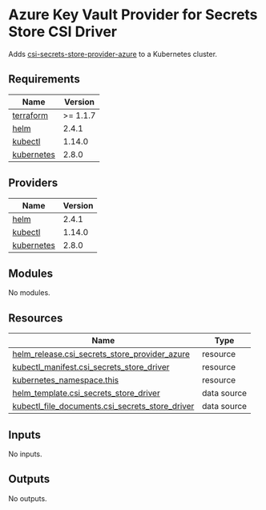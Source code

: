 # Azure Key Vault Provider for Secrets Store CSI Driver

Adds [csi-secrets-store-provider-azure](https://github.com/Azure/secrets-store-csi-driver-provider-azure) to a Kubernetes cluster.

## Requirements

| Name | Version |
|------|---------|
| <a name="requirement_terraform"></a> [terraform](#requirement\_terraform) | >= 1.1.7 |
| <a name="requirement_helm"></a> [helm](#requirement\_helm) | 2.4.1 |
| <a name="requirement_kubectl"></a> [kubectl](#requirement\_kubectl) | 1.14.0 |
| <a name="requirement_kubernetes"></a> [kubernetes](#requirement\_kubernetes) | 2.8.0 |

## Providers

| Name | Version |
|------|---------|
| <a name="provider_helm"></a> [helm](#provider\_helm) | 2.4.1 |
| <a name="provider_kubectl"></a> [kubectl](#provider\_kubectl) | 1.14.0 |
| <a name="provider_kubernetes"></a> [kubernetes](#provider\_kubernetes) | 2.8.0 |

## Modules

No modules.

## Resources

| Name | Type |
|------|------|
| [helm_release.csi_secrets_store_provider_azure](https://registry.terraform.io/providers/hashicorp/helm/2.4.1/docs/resources/release) | resource |
| [kubectl_manifest.csi_secrets_store_driver](https://registry.terraform.io/providers/gavinbunney/kubectl/1.14.0/docs/resources/manifest) | resource |
| [kubernetes_namespace.this](https://registry.terraform.io/providers/hashicorp/kubernetes/2.8.0/docs/resources/namespace) | resource |
| [helm_template.csi_secrets_store_driver](https://registry.terraform.io/providers/hashicorp/helm/2.4.1/docs/data-sources/template) | data source |
| [kubectl_file_documents.csi_secrets_store_driver](https://registry.terraform.io/providers/gavinbunney/kubectl/1.14.0/docs/data-sources/file_documents) | data source |

## Inputs

No inputs.

## Outputs

No outputs.
